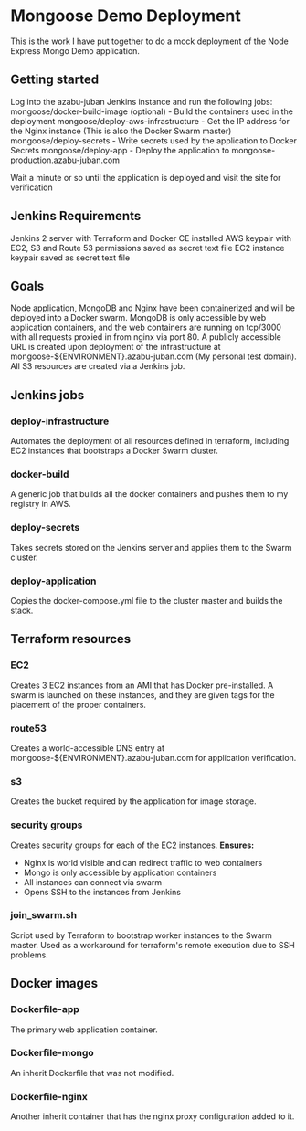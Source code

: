 # Mongoose Demo Deployment

This is the work I have put together to do a mock deployment of the Node Express Mongo Demo application.

## Getting started

Log into the azabu-juban Jenkins instance and run the following jobs:
mongoose/docker-build-image (optional) - Build the containers used in the deployment
mongoose/deploy-aws-infrastructure - Get the IP address for the Nginx instance (This is also the Docker Swarm master)
mongoose/deploy-secrets - Write secrets used by the application to Docker Secrets
mongoose/deploy-app - Deploy the application to mongoose-production.azabu-juban.com

Wait a minute or so until the application is deployed and visit the site for verification

## Jenkins Requirements

Jenkins 2 server with Terraform and Docker CE installed
AWS keypair with EC2, S3 and Route 53 permissions saved as secret text file
EC2 instance keypair saved as secret text file

## Goals

Node application, MongoDB and Nginx have been containerized and will be deployed into a Docker swarm.
MongoDB is only accessible by web application containers, and the web containers are running on tcp/3000 with all requests proxied in from nginx via port 80.
A publicly accessible URL is created upon deployment of the infrastructure at mongoose-${ENVIRONMENT}.azabu-juban.com (My personal test domain).
All S3 resources are created via a Jenkins job.

## Jenkins jobs

### deploy-infrastructure

Automates the deployment of all resources defined in terraform, including EC2 instances that bootstraps a Docker Swarm cluster.

### docker-build

A generic job that builds all the docker containers and pushes them to my registry in AWS.

### deploy-secrets

Takes secrets stored on the Jenkins server and applies them to the Swarm cluster.

### deploy-application

Copies the docker-compose.yml file to the cluster master and builds the stack.

## Terraform resources

### EC2

Creates 3 EC2 instances from an AMI that has Docker pre-installed. A swarm is launched on these instances, and they are given tags for the placement of the proper containers.

### route53

Creates a world-accessible DNS entry at mongoose-${ENVIRONMENT}.azabu-juban.com for application verification.

### s3

Creates the bucket required by the application for image storage.

### security groups

Creates security groups for each of the EC2 instances.
**Ensures:**
+ Nginx is world visible and can redirect traffic to web containers
+ Mongo is only accessible by application containers
+ All instances can connect via swarm
+ Opens SSH to the instances from Jenkins

### join_swarm.sh

Script used by Terraform to bootstrap worker instances to the Swarm master. Used as a workaround for terraform's remote execution due to SSH problems.

## Docker images

### Dockerfile-app

The primary web application container.

### Dockerfile-mongo

An inherit Dockerfile that was not modified.

### Dockerfile-nginx

Another inherit container that has the nginx proxy configuration added to it.

